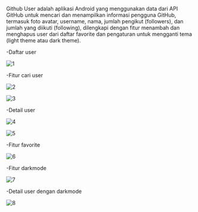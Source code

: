 Github User adalah aplikasi Android yang menggunakan data dari API GitHub untuk mencari dan menampilkan informasi pengguna GitHub, termasuk foto avatar, username, nama, jumlah pengikut (followers), dan jumlah yang diikuti (following), dilengkapi dengan fitur menambah dan menghapus user dari daftar favorite dan pengaturan untuk mengganti tema (light theme atau dark theme).





-Daftar user

![1](https://github.com/murqdan/github-user/assets/66340211/d8e0c2c7-7b16-4f49-83d9-c43d459e7512)




-Fitur cari user

![2](https://github.com/murqdan/github-user/assets/66340211/86aa5d5a-d3e2-4fc7-a6f0-957be8444853)





![3](https://github.com/murqdan/github-user/assets/66340211/04a9cd21-ee6d-4fc3-9d9e-b3df7f02a1b5)




-Detail user

![4](https://github.com/murqdan/github-user/assets/66340211/4951beb9-8256-45a1-9895-146b654e3058)





![5](https://github.com/murqdan/github-user/assets/66340211/5bde1807-fc38-4648-bf8d-4b3450aa58b2)




-Fitur favorite

![6](https://github.com/murqdan/github-user/assets/66340211/4f397a6c-f6f7-498e-a4ad-6d70da0d3fb1)




-Fitur darkmode

![7](https://github.com/murqdan/github-user/assets/66340211/31f9bbdd-ed37-4ee0-baf2-8ade1f616c4e)




-Detail user dengan darkmode

![8](https://github.com/murqdan/github-user/assets/66340211/421a0c48-a6c5-47d8-ac14-fa22a0b0f83b)
